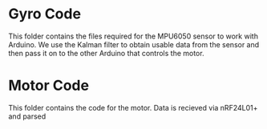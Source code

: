 # Gyro Code

This folder contains the files required for the MPU6050 sensor to work with Arduino. We use the Kalman filter to obtain usable data from the sensor and then pass it on to the other Arduino that controls the motor.

# Motor Code

This folder contains the code for the motor. Data is recieved via nRF24L01+ and parsed
